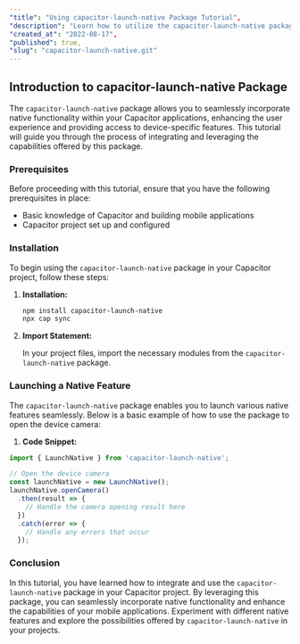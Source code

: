 ```yaml
---
"title": "Using capacitor-launch-native Package Tutorial",
"description": "Learn how to utilize the capacitor-launch-native package to launch native functionality in Capacitor apps.",
"created_at": "2022-08-17",
"published": true,
"slug": "capacitor-launch-native.git"
---
```


## Introduction to capacitor-launch-native Package

The `capacitor-launch-native` package allows you to seamlessly incorporate native functionality within your Capacitor applications, enhancing the user experience and providing access to device-specific features. This tutorial will guide you through the process of integrating and leveraging the capabilities offered by this package.

### Prerequisites

Before proceeding with this tutorial, ensure that you have the following prerequisites in place:

- Basic knowledge of Capacitor and building mobile applications
- Capacitor project set up and configured

### Installation

To begin using the `capacitor-launch-native` package in your Capacitor project, follow these steps:

1. **Installation:**
    
    ```bash
    npm install capacitor-launch-native
    npx cap sync
    ```

2. **Import Statement:**
    
    In your project files, import the necessary modules from the `capacitor-launch-native` package.

### Launching a Native Feature

The `capacitor-launch-native` package enables you to launch various native features seamlessly. Below is a basic example of how to use the package to open the device camera:

1. **Code Snippet:**

```typescript
import { LaunchNative } from 'capacitor-launch-native';

// Open the device camera
const launchNative = new LaunchNative();
launchNative.openCamera()
  .then(result => {
    // Handle the camera opening result here
  })
  .catch(error => {
    // Handle any errors that occur
  });
```

### Conclusion

In this tutorial, you have learned how to integrate and use the `capacitor-launch-native` package in your Capacitor project. By leveraging this package, you can seamlessly incorporate native functionality and enhance the capabilities of your mobile applications. Experiment with different native features and explore the possibilities offered by `capacitor-launch-native` in your projects.